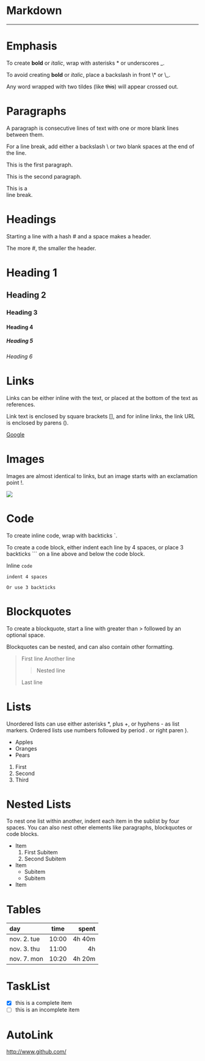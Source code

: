 # Markdown

---

# Emphasis

To create **bold** or *italic*, wrap with asterisks * or underscores _.

To avoid creating __bold__ or _italic_, place a backslash in front \\* or \\_.

Any word wrapped with two tildes (like ~~this~~) will appear crossed out.

# Paragraphs

A paragraph is consecutive lines of text with one or more blank lines between them.

For a line break, add either a backslash \ or two blank spaces at the end of the line.

This is the first paragraph.

This is the second paragraph.

This is a\
line break.

# Headings

Starting a line with a hash # and a space makes a header.

The more #, the smaller the header.

# Heading 1
## Heading 2
### Heading 3
#### Heading 4
##### Heading 5
###### Heading 6

# Links

Links can be either inline with the text, or placed at the bottom of the text as references.

Link text is enclosed by square brackets [], and for inline links, the link URL is enclosed by parens ().

[Google](https://www.google.com)

# Images
Images are almost identical to links, but an image starts with an exclamation point !.

![](https://www.google.com.br/images/branding/googlelogo/1x/googlelogo_color_272x92dp.png)

# Code
To create inline code, wrap with backticks `.

To create a code block, either indent each line by 4 spaces, or place 3 backticks ``` on a line above and below the code block.

Inline `code`

    indent 4 spaces

```
Or use 3 backticks
```

# Blockquotes
To create a blockquote, start a line with greater than > followed by an optional space.

Blockquotes can be nested, and can also contain other formatting.

> First line
> Another line
>
> > Nested line
>
> Last line

# Lists
Unordered lists can use either asterisks *, plus +, or hyphens - as list markers.
Ordered lists use numbers followed by period . or right paren ).

* Apples
* Oranges
* Pears

1. First
2. Second
3. Third

# Nested Lists
To nest one list within another, indent each item in the sublist by four spaces. You can also nest other elements like paragraphs, blockquotes or code blocks.

* Item
    1. First Subitem
    2. Second Subitem
* Item
    - Subitem
    - Subitem
* Item

# Tables

| day         | time  |   spent |
|:------------|:-----:|--------:|
| nov. 2. tue | 10:00 |  4h 40m |
| nov. 3. thu | 11:00 |      4h |
| nov. 7. mon | 10:20 |  4h 20m |

# TaskList

- [x] this is a complete item
- [ ] this is an incomplete item

# AutoLink

http://www.github.com/